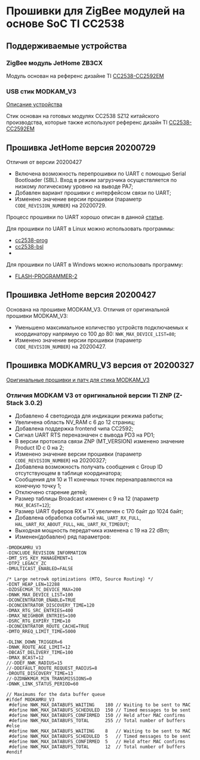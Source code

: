 # Прошивки для ZigBee модулей на основе SoC TI CC2538

## Поддерживаемые устройства

### ZigBee модуль JetHome ZB3CX

Модуль основан на референс дизайне TI [CC2538-CC2592EM](https://www.ti.com/tool/CC2538-CC2592EM-RD)

### USB стик MODKAM_V3

[Описание устройства](https://modkam.ru/?p=1112)

Стик основан на готовых модулях CC2538 SZ12 китайского производства, которые также используют референс дизайн TI [CC2538-CC2592EM](https://www.ti.com/tool/CC2538-CC2592EM-RD)

## Прошивка JetHome версия 20200729

Отличия от версии 20200427
* Включена возможность перепрошивки по UART с помощью Serial Bootloader (SBL). Вход в режим загрузчика осуществляется по низкому логическому уровню на выводе PA7; 
* Добавлен вариант прошивки с интерфейсом связи по UART;
* Изменено значение версии прошивки (параметр `CODE_REVISION_NUMBER`) на 20200729.

Процесс прошивки по UART хорошо описан в данной [статье](https://mysku.ru/blog/aliexpress/79984.html).

Для прошивки по UART в Linux можно использовать программы:
* [cc2538-prog](https://github.com/1248/cc2538-prog)
* [cc2538-bsl](https://github.com/JelmerT/cc2538-bsl)
* 
Для прошивки по UART в Windows можно использовать программу:
* [FLASH-PROGRAMMER-2](https://www.ti.com/tool/download/FLASH-PROGRAMMER-2)

## Прошивка JetHome версия 20200427

Основана на прошивке MODKAM_V3. Отличия от оригинальной прошивки MODKAM_V3:
* Уменьшено максимальное количество устройств подключаемых к координатору напрямую со 100 до 80: `NWK_MAX_DEVICE_LIST=80`;
* Изменено значение версии прошивки (параметр `CODE_REVISION_NUMBER`) на 20200427.

## Прошивка MODKAMRU_V3 версия от 20200327

[Оригинальные прошивки и патч для стика MODKAM_V3](https://github.com/reverieline/CC2538-CC2592-ZNP)

### Отличия MODKAM V3 от оригинальной версии TI ZNP (Z-Stack 3.0.2)

* Добавлено 4 светодиода для индикации режима работы;
* Увеличена область NV_RAM c 6 до 12 страниц;
* Добавлена поддержка frontend чипа CC2592;
* Сигнал UART RTS переназначен с вывода PD3 на PD1;
* В версии протокола связи ZNP (MT_VERSION) изменено значение Product ID с 0 на 2;
* Изменено значение версии прошивки (параметр `CODE_REVISION_NUMBER`) на 20200327;
* Добавлена возможность получать сообщения с Group ID отсутствующем в таблице координатора;
* Сообщения для 10 и 11 конечных точек перенаправляются на конечную точку 1;
* Отключено старение детей;
* Размер таблицы Broadcast изменен с 9 на 12 (параметр `MAX_BCAST=12`);
* Размер UART буферов RX и TX увеличен с 170 байт до 1024 байт;
* Добавлена обработка событий `HAL_UART_RX_FULL`, `HAL_UART_RX_ABOUT_FULL`, `HAL_UART_RX_TIMEOUT`;
* Выходная мощность передатчика изменена с 19 на 22 dBm;
* Изменен(добавлен) ряд параметров:
```
-DMODKAMRU_V3
-DINCLUDE_REVISION_INFORMATION
-DMT_SYS_KEY_MANAGEMENT=1
-DTP2_LEGACY_ZC
-DMULTICAST_ENABLED=FALSE

/* Large netrowk optimizations (MTO, Source Routing) */
-DINT_HEAP_LEN=12288
-DZDSECMGR_TC_DEVICE_MAX=200
-DNWK_MAX_DEVICE_LIST=100
-DCONCENTRATOR_ENABLE=TRUE
-DCONCENTRATOR_DISCOVERY_TIME=120
-DMAX_RTG_SRC_ENTRIES=400
-DMAX_NEIGHBOR_ENTRIES=100
-DSRC_RTG_EXPIRY_TIME=10
-DCONCENTRATOR_ROUTE_CACHE=TRUE
-DMTO_RREQ_LIMIT_TIME=5000

-DLINK_DOWN_TRIGGER=6
-DNWK_ROUTE_AGE_LIMIT=12
-DBCAST_DELIVERY_TIME=100
-DMAX_BCAST=12
//-DDEF_NWK_RADIUS=15
//-DDEFAULT_ROUTE_REQUEST_RADIUS=8
-DROUTE_DISCOVERY_TIME=13
//-DZDNWKMGR_MIN_TRANSMISSIONS=0
-DNWK_LINK_STATUS_PERIOD=60
```
```
// Maximums for the data buffer queue
#ifdef MODKAMRU_V3
 #define NWK_MAX_DATABUFS_WAITING    180 // Waiting to be sent to MAC
 #define NWK_MAX_DATABUFS_SCHEDULED  150 // Timed messages to be sent
 #define NWK_MAX_DATABUFS_CONFIRMED  150 // Held after MAC confirms
 #define NWK_MAX_DATABUFS_TOTAL      255 // Total number of buffers
#else
 #define NWK_MAX_DATABUFS_WAITING    8   // Waiting to be sent to MAC
 #define NWK_MAX_DATABUFS_SCHEDULED  5   // Timed messages to be sent
 #define NWK_MAX_DATABUFS_CONFIRMED  5   // Held after MAC confirms
 #define NWK_MAX_DATABUFS_TOTAL      12  // Total number of buffers
#endif
```
